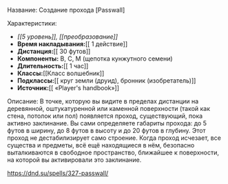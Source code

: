 Название: Создание прохода \[Passwall] 

Характеристики:
- *[[5 уровень]], [[преобразование]]*
- **Время накладывания:**[[ 1 действие]]
- **Дистанция:**[[ 30 футов]]
- **Компоненты:** В, С, М (щепотка кунжутного семени)
- **Длительность:**[[ 1 час]]
- **Классы:**[[Класс  волшебник]]
- **Подклассы:**[[ круг земли (друид), бронник (изобретатель)]]
- **Источник:**[[ «Player's handbook»]]

Описание:
В точке, которую вы видите в пределах дистанции на деревянной, оштукатуренной или каменной поверхности (такой как стена, потолок или пол) появляется проход, существующий, пока активно заклинание. Вы сами определяете габариты прохода: до 5 футов в ширину, до 8 футов в высоту и до 20 футов в глубину. Этот проход не дестабилизирует само строение.
Когда проход исчезает, все существа и предметы, всё ещё находящиеся в нём, безопасно выталкиваются в свободное пространство, ближайшее к поверхности, на которой вы активировали это заклинание.

https://dnd.su/spells/327-passwall/